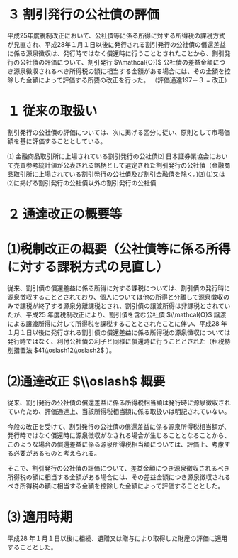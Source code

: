# ３ 割引発行の公社債の評価

平成25年度税制改正において、公社債等に係る所得に対する所得税の課税方式が見直され、平成28年１月１日以後に発行される割引発行の公社債の償還差益に係る源泉徴収は、発行時ではなく償還時に行うこととされたことから、割引発行の公社債の評価について、割引発行 $\\mathcal{O})$ 公社債の差益金額につき源泉徴収されるべき所得税の額に相当する金額がある場合には、その金額を控除した金額によって評価する所要の改正を行った。 （評価通達197－３ $=$ 改正）

# １ 従来の取扱い

割引発行の公社債の評価については、次に掲げる区分に従い、原則として市場価額を基に評価することとしている。

⑴ 金融商品取引所に上場されている割引発行の公社債⑵ 日本証券業協会において売買参考統計値が公表される銘柄として選定された割引発行の公社債（金融商品取引所に上場されている割引発行の公社債及び割引金融債を除く。)⑶ ⑴又は⑵に掲げる割引発行の公社債以外の割引発行の公社債

# ２ 通達改正の概要等

# ⑴税制改正の概要（公社債等に係る所得に対する課税方式の見直し）

従来、割引債の償還差益に係る所得に対する課税については、割引債の発行時に源泉徴収することとされており、個人については他の所得と分離して源泉徴収のみで課税が終了する源泉分離課税とされ、割引債の譲渡所得は非課税とされていたが、平成25 年度税制改正により、割引債を含む公社債 $\\mathcal{O}$ 譲渡による譲渡所得に対して所得税を課税することとされたことに伴い、平成28 年１月１日以後に発行される割引債の償還差益に係る所得税の源泉徴収については発行時ではなく、利付公社債の利子と同様に償還時に行うこととされた（租税特別措置法 $41\\oslash12\\oslash2$ ）。

# ⑵通達改正 $\\oslash$ 概要

従来、割引発行の公社債の償還差益に係る所得税相当額は発行時に源泉徴収されていたため、評価通達上、当該所得税相当額に係る取扱いは明記されていない。

今般の改正を受けて、割引発行の公社債の償還差益に係る源泉所得税相当額が、発行時ではなく償還時に源泉徴収がなされる場合が生じることとなることから、このような場合の償還差益に係る源泉所得税相当額については、評価上、考慮する必要があるものと考えられる。

そこで、割引発行の公社債の評価について、差益金額につき源泉徴収されるべき所得税の額に相当する金額がある場合には、その差益金額につき源泉徴収されるべき所得税の額に相当する金額を控除した金額によって評価することとした。

# ⑶ 適用時期

平成28 年１月１日以後に相続、遺贈又は贈与により取得した財産の評価に適用することとした。